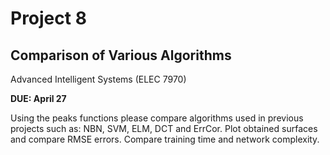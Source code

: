 # Project 8
## Comparison of Various Algorithms
Advanced Intelligent Systems (ELEC 7970)

**DUE:  April 27**

Using the peaks functions please compare algorithms used in previous projects such as: NBN, SVM, ELM, DCT and ErrCor. Plot obtained surfaces and compare RMSE errors. Compare training time and network complexity.




